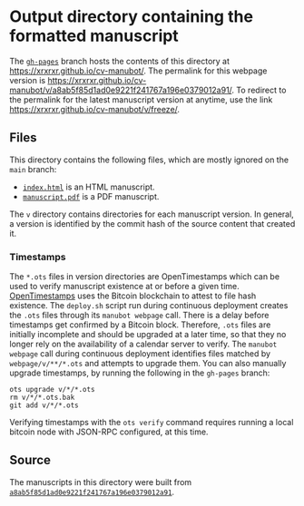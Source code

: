 # Output directory containing the formatted manuscript

The [`gh-pages`](https://github.com/xrxrxr/cv-manubot/tree/gh-pages) branch hosts the contents of this directory at <https://xrxrxr.github.io/cv-manubot/>.
The permalink for this webpage version is <https://xrxrxr.github.io/cv-manubot/v/a8ab5f85d1ad0e9221f241767a196e0379012a91/>.
To redirect to the permalink for the latest manuscript version at anytime, use the link <https://xrxrxr.github.io/cv-manubot/v/freeze/>.

## Files

This directory contains the following files, which are mostly ignored on the `main` branch:

+ [`index.html`](index.html) is an HTML manuscript.
+ [`manuscript.pdf`](manuscript.pdf) is a PDF manuscript.

The `v` directory contains directories for each manuscript version.
In general, a version is identified by the commit hash of the source content that created it.

### Timestamps

The `*.ots` files in version directories are OpenTimestamps which can be used to verify manuscript existence at or before a given time.
[OpenTimestamps](https://opentimestamps.org/) uses the Bitcoin blockchain to attest to file hash existence.
The `deploy.sh` script run during continuous deployment creates the `.ots` files through its `manubot webpage` call.
There is a delay before timestamps get confirmed by a Bitcoin block.
Therefore, `.ots` files are initially incomplete and should be upgraded at a later time, so that they no longer rely on the availability of a calendar server to verify.
The `manubot webpage` call during continuous deployment identifies files matched by `webpage/v/**/*.ots` and attempts to upgrade them.
You can also manually upgrade timestamps, by running the following in the `gh-pages` branch:

```shell
ots upgrade v/*/*.ots
rm v/*/*.ots.bak
git add v/*/*.ots
```

Verifying timestamps with the `ots verify` command requires running a local bitcoin node with JSON-RPC configured, at this time.

## Source

The manuscripts in this directory were built from
[`a8ab5f85d1ad0e9221f241767a196e0379012a91`](https://github.com/xrxrxr/cv-manubot/commit/a8ab5f85d1ad0e9221f241767a196e0379012a91).
